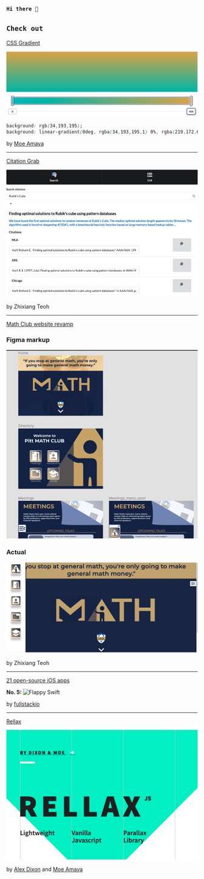 ### <code>Hi there 👋</code>

<!-- **zhixiangteoh/zhixiangteoh** is a ✨ _special_ ✨ repository because its `README.md` (this file) appears on your GitHub profile. -->

## <code>Check out</code>
<a href="https://cssgradient.io/">CSS Gradient</a>

![CSS Gradient logo](https://github.com/zhixiangteoh/zhixiangteoh/blob/master/css-gradient.png)

```css
background: rgb(34,193,195);
background: linear-gradient(0deg, rgba(34,193,195,1) 0%, rgba(219,172,69,1) 100%);
```

by <a href="https://github.com/moeamaya">Moe Amaya</a>

<hr>

<a href="https://teohzhixiang.com/citation-grab/">Citation Grab</a>

![Citation Grab logo](https://github.com/zhixiangteoh/zhixiangteoh/blob/master/citation-grab-page.png)

by Zhixiang Teoh

<hr>

<a href="https://teohzhixiang.com/pitt-math-club/">Math Club website revamp</a>

### Figma markup

![Math Club figma](https://github.com/zhixiangteoh/zhixiangteoh/blob/master/pittmath_figma.png)

### Actual

![Math Club new website](https://github.com/zhixiangteoh/zhixiangteoh/blob/master/pittmath_website.png)

by Zhixiang Teoh

<hr>

<a href="https://medium.mybridge.co/21-amazing-open-source-ios-apps-written-in-swift-5e835afee98e">21 open-source iOS apps</a>

<b>No. 5: </b>
![Flappy Swift](https://camo.githubusercontent.com/867dfad61329bd77258f00d586b16476c7bc405a/687474703a2f2f692e696d6775722e636f6d2f314e4c6f546f552e676966)

by <a href="https://github.com/fullstackio">fullstackio</a>

<hr>

<a href="https://github.com/dixonandmoe/rellax">Rellax</a>

![Rellax](https://github.com/zhixiangteoh/zhixiangteoh/blob/master/rellax.png)

by <a href="https://dribbble.com/amdixon/shots">Alex Dixon</a> and <a href="https://github.com/moeamaya">Moe Amaya</a>